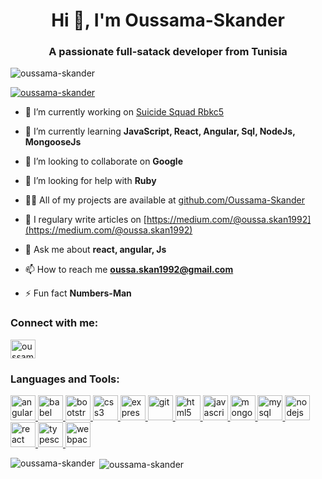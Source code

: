 <h1 align="center">Hi 👋, I'm Oussama-Skander</h1>
<h3 align="center">A passionate full-satack developer from Tunisia</h3>

<p align="left"> <img src="https://komarev.com/ghpvc/?username=oussama-skander&label=Profile%20views&color=0e75b6&style=flat" alt="oussama-skander" /> </p>

<p align="left"> <a href="https://github.com/ryo-ma/github-profile-trophy"><img src="https://github-profile-trophy.vercel.app/?username=oussama-skander" alt="oussama-skander" /></a> </p>

- 🔭 I’m currently working on [Suicide Squad Rbkc5](https://github.com/suicide-squad-c5/Jippi_v2)

- 🌱 I’m currently learning **JavaScript, React, Angular, Sql, NodeJs, MongooseJs**

- 👯 I’m looking to collaborate on **Google**

- 🤝 I’m looking for help with **Ruby**

- 👨‍💻 All of my projects are available at [github.com/Oussama-Skander](github.com/Oussama-Skander)

- 📝 I regulary write articles on [https://medium.com/@oussa.skan1992](https://medium.com/@oussa.skan1992)

- 💬 Ask me about **react, angular, Js**

- 📫 How to reach me **oussa.skan1992@gmail.com**

- ⚡ Fun fact **Numbers-Man**

<p align="left">
<h3 align="left">Connect with me:</h3>
<a href="https://fb.com/oussamaskander123" target="blank"><img align="center" src="https://cdn.jsdelivr.net/npm/simple-icons@3.0.1/icons/facebook.svg" alt="oussamaskander123" height="30" width="40" /></a>
</p>

<h3 align="left">Languages and Tools:</h3>
<p align="left"> <a href="https://angular.io" target="_blank"> <img src="https://devicons.github.io/devicon/devicon.git/icons/angularjs/angularjs-original.svg" alt="angularjs" width="40" height="40"/> </a> <a href="https://babeljs.io/" target="_blank"> <img src="https://www.vectorlogo.zone/logos/babeljs/babeljs-icon.svg" alt="babel" width="40" height="40"/> </a> <a href="https://getbootstrap.com" target="_blank"> <img src="https://devicons.github.io/devicon/devicon.git/icons/bootstrap/bootstrap-plain.svg" alt="bootstrap" width="40" height="40"/> </a> <a href="https://www.w3schools.com/css/" target="_blank"> <img src="https://devicons.github.io/devicon/devicon.git/icons/css3/css3-original-wordmark.svg" alt="css3" width="40" height="40"/> </a> <a href="https://expressjs.com" target="_blank"> <img src="https://devicons.github.io/devicon/devicon.git/icons/express/express-original-wordmark.svg" alt="express" width="40" height="40"/> </a> <a href="https://git-scm.com/" target="_blank"> <img src="https://www.vectorlogo.zone/logos/git-scm/git-scm-icon.svg" alt="git" width="40" height="40"/> </a> <a href="https://www.w3.org/html/" target="_blank"> <img src="https://devicons.github.io/devicon/devicon.git/icons/html5/html5-original-wordmark.svg" alt="html5" width="40" height="40"/> </a> <a href="https://developer.mozilla.org/en-US/docs/Web/JavaScript" target="_blank"> <img src="https://devicons.github.io/devicon/devicon.git/icons/javascript/javascript-original.svg" alt="javascript" width="40" height="40"/> </a> <a href="https://www.mongodb.com/" target="_blank"> <img src="https://devicons.github.io/devicon/devicon.git/icons/mongodb/mongodb-original-wordmark.svg" alt="mongodb" width="40" height="40"/> </a> <a href="https://www.mysql.com/" target="_blank"> <img src="https://devicons.github.io/devicon/devicon.git/icons/mysql/mysql-original-wordmark.svg" alt="mysql" width="40" height="40"/> </a> <a href="https://nodejs.org" target="_blank"> <img src="https://devicons.github.io/devicon/devicon.git/icons/nodejs/nodejs-original-wordmark.svg" alt="nodejs" width="40" height="40"/> </a> <a href="https://reactjs.org/" target="_blank"> <img src="https://devicons.github.io/devicon/devicon.git/icons/react/react-original-wordmark.svg" alt="react" width="40" height="40"/> </a> <a href="https://www.typescriptlang.org/" target="_blank"> <img src="https://devicons.github.io/devicon/devicon.git/icons/typescript/typescript-original.svg" alt="typescript" width="40" height="40"/> </a> <a href="https://webpack.js.org" target="_blank"> <img src="https://devicons.github.io/devicon/devicon.git/icons/webpack/webpack-original.svg" alt="webpack" width="40" height="40"/> </a> </p>

<p><img align="left" src="https://github-readme-stats.vercel.app/api/top-langs/?username=oussama-skander&layout=compact" alt="oussama-skander" /></p>

<p>&nbsp;<img align="center" src="https://github-readme-stats.vercel.app/api?username=oussama-skander&show_icons=true" alt="oussama-skander" /></p>
